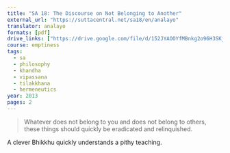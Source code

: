```yaml
---
title: "SA 18: The Discourse on Not Belonging to Another"
external_url: "https://suttacentral.net/sa18/en/analayo"
translator: analayo
formats: [pdf]
drive_links: ["https://drive.google.com/file/d/152JYAOOYfMBnkg2o96H3SKj2FLuit3QH/view?usp=drivesdk"]
course: emptiness
tags:
  - sa
  - philosophy
  - khandha
  - vipassana
  - tilakkhana
  - hermeneutics
year: 2013
pages: 2
---
```


> Whatever does not belong to you and does not belong to others, these things should quickly be eradicated and relinquished.

A clever Bhikkhu quickly understands a pithy teaching.
